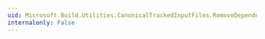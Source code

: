 ```yaml
---
uid: Microsoft.Build.Utilities.CanonicalTrackedInputFiles.RemoveDependenciesFromEntryIfMissing(Microsoft.Build.Framework.ITaskItem)
internalonly: False
---
```

